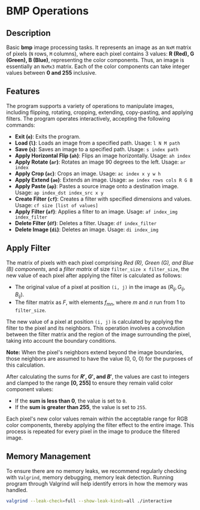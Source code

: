 # BMP Operations

## Description

Basic **bmp** image processing tasks. It represents an image as an `NxM` matrix of pixels (`N` rows, `M` columns), where each pixel contains 3 values: **R (Red), G (Green), B (Blue)**, representing the color components. Thus, an image is essentially an `NxMx3` matrix. Each of the color components can take integer values between **0 and 255** inclusive.

## Features

The program supports a variety of operations to manipulate images, including flipping, rotating, cropping, extending, copy-pasting, and applying filters.
The program operates interactively, accepting the following commands:

- **Exit (`e`)**: Exits the program.
- **Load (`l`)**: Loads an image from a specified path. Usage: `l N M path`
- **Save (`s`)**: Saves an image to a specified path. Usage: `s index path`
- **Apply Horizontal Flip (`ah`)**: Flips an image horizontally. Usage: `ah index`
- **Apply Rotate (`ar`)**: Rotates an image 90 degrees to the left. Usage: `ar index`
- **Apply Crop (`ac`)**: Crops an image. Usage: `ac index x y w h`
- **Apply Extend (`ae`)**: Extends an image. Usage: `ae index rows cols R G B`
- **Apply Paste (`ap`)**: Pastes a source image onto a destination image. Usage: `ap index_dst index_src x y`
- **Create Filter (`cf`)**: Creates a filter with specified dimensions and values. Usage: `cf size [list of values]`
- **Apply Filter (`af`)**: Applies a filter to an image. Usage: `af index_img index_filter`
- **Delete Filter (`df`)**: Deletes a filter. Usage: `df index_filter`
- **Delete Image (`di`)**: Deletes an image. Usage: `di index_img`

## Apply Filter

The matrix of pixels with each pixel comprising *Red (R), Green (G), and Blue (B) components*, and a *filter matrix* of size `filter_size x filter_size`, the new value of each pixel after applying the filter is calculated as follows:

- The original value of a pixel at position `(i, j)` in the image as $(R_{ij}, G_{ij}, B_{ij})$.
- The filter matrix as $F$, with elements $f_{mn}$, where $m$ and $n$ run from 1 to `filter_size`.

The new value of a pixel at position `(i, j)` is calculated by applying the filter to the pixel and its neighbors. This operation involves a convolution between the filter matrix and the region of the image surrounding the pixel, taking into account the boundary conditions.

**Note:** When the pixel's neighbors extend beyond the image boundaries, those neighbors are assumed to have the value (0, 0, 0) for the purposes of this calculation.

After calculating the sums for **$R'$, $G'$, and $B'$**, the values are cast to integers and clamped to the range **[0, 255]** to ensure they remain valid color component values:

- If the **sum is less than 0**, the value is set to `0`.
- If the **sum is greater than 255**, the value is set to `255`.

Each pixel's new color values remain within the acceptable range for RGB color components, thereby applying the filter effect to the entire image. This process is repeated for every pixel in the image to produce the filtered image.

## Memory Management

To ensure there are no memory leaks, we recommend regularly checking with `Valgrind`,  memory debugging, memory leak detection. Running program through Valgrind will help identify errors in how the memory was handled.

```bash
valgrind --leak-check=full --show-leak-kinds=all ./interactive
```
